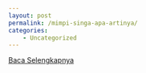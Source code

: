 ```yaml
---
layout: post
permalink: /mimpi-singa-apa-artinya/
categories:
    - Uncategorized
---
```


[Baca Selengkapnya](/08)